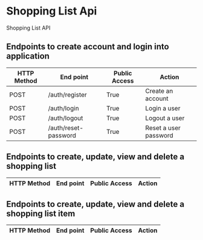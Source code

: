 # Shopping List Api
Shopping List API
## Endpoints to create account and login into application
HTTP Method|End point | Public Access|Action
-----------|----------|--------------|------
POST | /auth/register | True | Create an account
POST | /auth/login | True | Login a user
POST | /auth/logout | True | Logout a user
POST | /auth/reset-password | True | Reset a user password


## Endpoints to create, update, view and delete a shopping list
HTTP Method|End point | Public Access|Action
-----------|----------|--------------|------
## Endpoints to create, update, view and delete a shopping list item
HTTP Method|End point | Public Access|Action
-----------|----------|--------------|------

